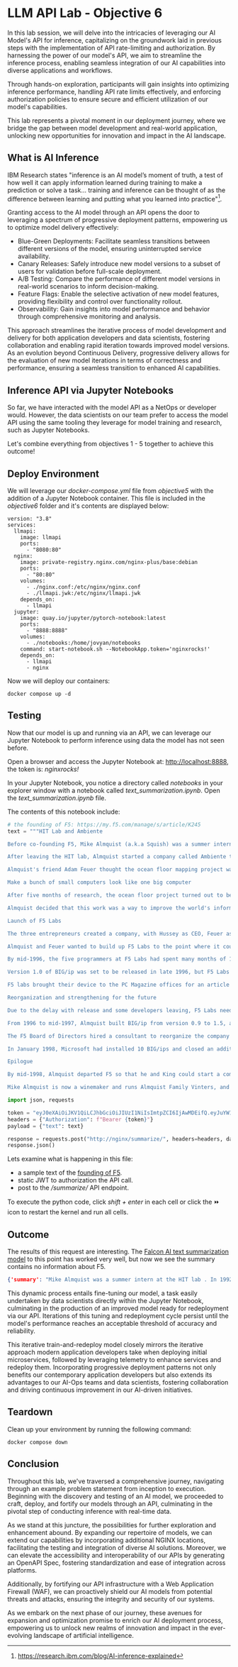 # LLM API Lab - Objective 6

In this lab session, we will delve into the intricacies of leveraging our AI Model's API for inference, capitalizing on the groundwork laid in previous steps with the implementation of API rate-limiting and authorization. By harnessing the power of our model's API, we aim to streamline the inference process, enabling seamless integration of our AI capabilities into diverse applications and workflows.

Through hands-on exploration, participants will gain insights into optimizing inference performance, handling API rate limits effectively, and enforcing authorization policies to ensure secure and efficient utilization of our model's capabilities.

This lab represents a pivotal moment in our deployment journey, where we bridge the gap between model development and real-world application, unlocking new opportunities for innovation and impact in the AI landscape.

## What is AI Inference

IBM Research states "inference is an AI model’s moment of truth, a test of how well it can apply information learned during training to make a prediction or solve a task... training and inference can be thought of as the difference between learning and putting what you learned into practice"[^1].

Granting access to the AI model through an API opens the door to leveraging a spectrum of progressive deployment patterns, empowering us to optimize model delivery effectively:

- Blue-Green Deployments: Facilitate seamless transitions between different versions of the model, ensuring uninterrupted service availability.
- Canary Releases: Safely introduce new model versions to a subset of users for validation before full-scale deployment.
- A/B Testing: Compare the performance of different model versions in real-world scenarios to inform decision-making.
- Feature Flags: Enable the selective activation of new model features, providing flexibility and control over functionality rollout.
- Observability: Gain insights into model performance and behavior through comprehensive monitoring and analysis.

This approach streamlines the iterative process of model development and delivery for both application developers and data scientists, fostering collaboration and enabling rapid iteration towards improved model versions. As an evolution beyond Continuous Delivery, progressive delivery allows for the evaluation of new model iterations in terms of correctness and performance, ensuring a seamless transition to enhanced AI capabilities.

## Inference API via Jupyter Notebooks

So far, we have interacted with the model API as a NetOps or developer would.  However, the data scientists on our team prefer to access the model API using the same tooling they leverage for model training and research, such as Jupyter Notebooks.  

Let's combine everything from objectives 1 - 5 together to achieve this outcome!

## Deploy Environment

We will leverage our _docker-compose.yml_ file from _objective5_ with the addition of a Jupyter Notebook container.  This file is included in the _objective6_ folder and it's contents are displayed below:

```docker
version: "3.8"
services:
  llmapi:
    image: llmapi
    ports:
      - "8080:80"
  nginx:
    image: private-registry.nginx.com/nginx-plus/base:debian
    ports:
      - "80:80"
    volumes:
      - ./nginx.conf:/etc/nginx/nginx.conf
      - ./llmapi.jwk:/etc/nginx/llmapi.jwk
    depends_on:
      - llmapi
  jupyter:
    image: quay.io/jupyter/pytorch-notebook:latest
    ports:
      - "8888:8888"
    volumes:
      - ./notebooks:/home/jovyan/notebooks
    command: start-notebook.sh --NotebookApp.token='nginxrocks!'
    depends_on:
      - llmapi
      - nginx
```

Now we will deploy our containers:

```shell
docker compose up -d
```

## Testing

Now that our model is up and running via an API, we can leverage our Jupyter Notebook to perform inference using data the model has not seen before.

Open a browser and access the Jupyter Notebook at: [http://localhost:8888](http://localhost:8888), the token is: _nginxrocks!_

In your Jupyter Notebook, you notice a directory called _notebooks_ in your explorer window with a notebook called _text_summarization.ipynb_.  Open the _text_summarization.ipynb_ file.

The contents of this notebook include:

```python
# the founding of F5: https://my.f5.com/manage/s/article/K245
text = """HIT Lab and Ambiente

Before co-founding F5, Mike Almquist (a.k.a Squish) was a summer intern at the HIT lab and then returned for a full-time position in 1992 after graduating from University of Delaware. He took over leadership of the software group for the lab's virtual retinal display (VRD) project. In this capacity, he created a virtual environment demo for a Virtual Worlds Consortium meeting. While Almquist and his team completed the project, they missed the deadline for the meeting, which led to his dismissal from the lab in 1994. Nevertheless, video of the demo circulated among consortium members and impressed Kubota Pacific, the company that made the graphics engines used to create the demo. The praise helped propel Almquist to his next undertaking.

After leaving the HIT lab, Almquist started a company called Ambiente to work with the UW oceanography department. The department wanted to use sonar signals from the ocean floor and turn it into a 3D graphical representation. Almquist rented a basement in an apartment on Capitol Hill for the Ambiente offices. However, the project with UW did not materialize, and, having no clients and very little money, he had to live in his basement office with only a couch to sleep on and only a sink to use as a shower.

Almquist's friend Adam Feuer thought the ocean floor mapping project was still worth pursuing without UW. In 1995, Feuer introduced Almquist to investment banker Jeff Hussey to discuss the idea for VR software for 3D maps of the ocean floor that surveyors could use. The three formed a loose partnership, and Almquist took a job as a systems administrator while working on the sea floor project in his spare time.

Make a bunch of small computers look like one big computer

After five months of research, the ocean floor project turned out to be more difficult than anticipated and the market too small to be worth pursuing further. Almquist thought VR would only be worth doing if it involved multiple users. When discussing the ideal state of how to distribute virtual environments to allow user collaboration, he said that a large, powerful server would be required, and if that's not affordable or feasible, it would be necessary to "have the ability to make a bunch of small computers look like one big computer." Hussey liked the latter idea. "Wait a minute," he said, "that could make us money!"1

Almquist decided that this work was a way to improve the world's information-delivery infrastructure so that it could handle VR content. The popularity of the internet in the late 90s led him to believe that people wanted to use it to interact with others and with media. He thought the demand was only growing and that the internet was about to become overwhelmed from the increased usage. He knew the bottleneck was not due to the transmission but to website servers. Servers can only handle so much traffic, and, if traffic gets too high, users' requests have to line up and wait for the server to process them. Almquist proposed a device that would be an intelligent, high-speed load-balancing switch. This would allow website owners to load balance connections to multiple, cheaper servers to efficiently handle increased demand rather than use one large expensive server for all traffic.

Launch of F5 Labs

The three entrepreneurs created a company, with Hussey as CEO, Feuer as VP of Engineering, and Almquist as CTO. They called their product the BIG/ip and their company Virtual Softworks, but later changed the company name to F5 Labs (F5 being the highest strength on the Fujita scale). They raised $1 million in two weeks from investors, leased office space in downtown Seattle, and started making BIG/ip.

Almquist and Feuer wanted to build up F5 Labs to the point where it could carry on without them so that they could turn it over to successors and pursue their real dream of starting a full-blown VR company. The plan was to deliver BIG/ip by the end of 1996, and Almquist estimated it would take six months to build. He envisioned a full BIG product line, consisting of BIG/ip, BIG/Firewall, a router, a server, and more BIG boxes, all installed on a BIG 19-inch rack. He called it a "VR sandbox" that would make the internet ready for delivering VR applications.

By mid-1996, the five programmers at F5 Labs had spent many months of 14-hour days "coding like the wind"2 to create the first version of BIG/ip and had installed a beta version for the busy websites of Tower Records and the ISP, Focalink. Deploying with these first customers helped the programmers work out many of the bugs in the fledgling software.

Version 1.0 of BIG/ip was set to be released in late 1996, but F5 Labs engineering missed the deadline because of a memory leak bug that caused resource issues on the BIG/ip. F5 engineers had to remotely clear BIG/ip memory on Tower's installation to keep it running until they could fix the issue.

F5 labs brought their device to the PC Magazine offices for an article featuring BIG/ip, but F5 engineers hadn't solved the memory leak bug at that point. The bug lead the PC Magazine test program to crash. The magazine thought it was their test equipment that had caused the problem so F5 engineers grabbed their gear and took off before the testers could figure it out. When the article was published, it spoke favorably of the BIG/ip software and explained it was still in beta so they didn't test it. The F5 Labs engineering team eventually created a fix in a later version.

Reorganization and strengthening for the future

Due to the delay with release and some developers leaving, F5 Labs needed to raise more money. By 1997, the company had shrunk to one developer, Almquist, and they were down to their last $200,000, which they expected would last 60 days.

From 1996 to mid-1997, Almquist built BIG/ip from version 0.9 to 1.5, along the way including features he and Hussey wanted to make it more marketable. By the time version 1.5 was released, BIG/ip was running mission-critical applications at Tower Records, one of the busiest e-commerce sites on the internet at the time. Additionally, F5 Labs received positive reviews from several publications, and Microsoft told Almquist that BIG/ip was far better than competing products they had tested.

The F5 Board of Directors hired a consultant to reorganize the company and try to get more product to the market. The consultant hired more salespeople around the country, hired more developers, hired a new VP of engineering, and moved the company to a new headquarters. The F5 Labs team, along with Almquist's friend and HIT lab alumnus, Joey King, raised enough money from investors to keep going until sales started to take off.

In January 1998, Microsoft had installed 10 BIG/ips and closed an additional $1 million order for more. Also, sales of BIG/ip crossed the $6 million mark. F5 Labs eventually dropped Labs from the company name to become F5 and rebranded the BIG/ip product as BIG-IP.

Epilogue

By mid-1998, Almquist departed F5 so that he and King could start a company with the aim of creating a platform for largescale virtual environments. Hussey remained CEO until 2000, when John McAdam took over to guide F5 through the post-dot-com bust period and beyond. The current F5 CEO, François Locoh-Donou, took the helm in 2017.3

Mike Almquist is now a winemaker and runs Almquist Family Vinters, and Jeff Hussey is currently the CEO of Tempered."""

import json, requests

token = "eyJ0eXAiOiJKV1QiLCJhbGciOiJIUzI1NiIsImtpZCI6IjAwMDEifQ.eyJuYW1lIjoiUXVvdGF0aW9uIFN5c3RlbSIsInN1YiI6InF1b3RlcyIsImlzcyI6Ik15IEFQSSBHYXRld2F5In0.ggVOHYnVFB8GVPE-VOIo3jD71gTkLffAY0hQOGXPL2I"
headers = {"Authorization": f"Bearer {token}"}
payload = {"text": text}

response = requests.post("http://nginx/summarize/", headers=headers, data=json.dumps(payload))
response.json()
```

Lets examine what is happening in this file:

- a sample text of the [founding of F5](https://my.f5.com/manage/s/article/K245).
- static JWT to authorization the API call.
- post to the _/summarize/_ API endpoint.

To execute the python code, click _shift + enter_ in each cell or click the &#x23e9; icon to restart the kernel and run all cells.

## Outcome

The results of this request are interesting.  The [Falcon AI text summarization model](https://huggingface.co/Falconsai/text_summarization) to this point has worked very well, but now we see the summary contains no information about F5.  

```json
{'summary': "Mike Almquist was a summer intern at the HIT lab . In 1992, he created a virtual environment demo for the lab's virtual retinal display (VRD) project . The project with UW did not materialize, and he had to live in his basement office with only a couch ."}
```

This dynamic process entails fine-tuning our model, a task easily undertaken by data scientists directly within the Jupyter Notebook, culminating in the production of an improved model ready for redeployment via our API. Iterations of this tuning and redeployment cycle persist until the model's performance reaches an acceptable threshold of accuracy and reliability.

This iterative train-and-redeploy model closely mirrors the iterative approach modern application developers take when deploying initial microservices, followed by leveraging telemetry to enhance services and redeploy them. Incorporating progressive deployment patterns not only benefits our contemporary application developers but also extends its advantages to our AI-Ops teams and data scientists, fostering collaboration and driving continuous improvement in our AI-driven initiatives.

## Teardown

Clean up your environment by running the following command:

```shell
docker compose down
```

## Conclusion

Throughout this lab, we've traversed a comprehensive journey, navigating through an example problem statement from inception to execution. Beginning with the discovery and testing of an AI model, we proceeded to craft, deploy, and fortify our models through an API, culminating in the pivotal step of conducting inference with real-time data.

As we stand at this juncture, the possibilities for further exploration and enhancement abound. By expanding our repertoire of models, we can extend our capabilities by incorporating additional NGINX locations, facilitating the testing and integration of diverse AI solutions. Moreover, we can elevate the accessibility and interoperability of our APIs by generating an OpenAPI Spec, fostering standardization and ease of integration across platforms.

Additionally, by fortifying our API infrastructure with a Web Application Firewall (WAF), we can proactively shield our AI models from potential threats and attacks, ensuring the integrity and security of our systems.

As we embark on the next phase of our journey, these avenues for expansion and optimization promise to enrich our AI deployment process, empowering us to unlock new realms of innovation and impact in the ever-evolving landscape of artificial intelligence.

[^1]: https://research.ibm.com/blog/AI-inference-explained
